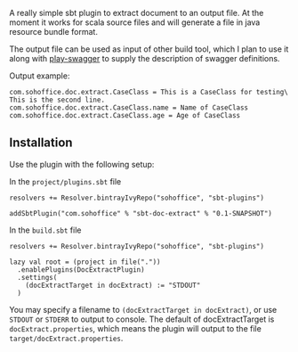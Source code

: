 A really simple sbt plugin to extract document to an output file. At the moment it works for scala source files and will generate a file 
in java resource bundle format.

The output file can be used as input of other build tool, which I plan to use it along with 
[play-swagger](https://github.com/iheartradio/play-swagger) to supply the description of swagger definitions.

Output example:

```
com.sohoffice.doc.extract.CaseClass = This is a CaseClass for testing\
This is the second line.
com.sohoffice.doc.extract.CaseClass.name = Name of CaseClass
com.sohoffice.doc.extract.CaseClass.age = Age of CaseClass
```

Installation
------------

Use the plugin with the following setup:

In the `project/plugins.sbt` file

```
resolvers += Resolver.bintrayIvyRepo("sohoffice", "sbt-plugins")

addSbtPlugin("com.sohoffice" % "sbt-doc-extract" % "0.1-SNAPSHOT")
```

In the `build.sbt` file

```
resolvers += Resolver.bintrayIvyRepo("sohoffice", "sbt-plugins")

lazy val root = (project in file("."))
  .enablePlugins(DocExtractPlugin)
  .settings(
    (docExtractTarget in docExtract) := "STDOUT"
  )
```

You may specify a filename to `(docExtractTarget in docExtract)`, or use `STDOUT` or `STDERR` to output to console. 
The default of docExtractTarget is `docExtract.properties`, which means the plugin will output to the file `target/docExtract.properties`.
